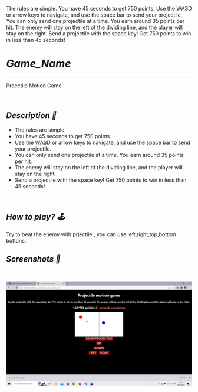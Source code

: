 The rules are simple.
You have 45 seconds to get 750 points. 
Use the WASD or arrow keys to navigate, and use the space bar to send your projectile. 
You can only send one projectile at a time. You earn around 35 points per hit. 
The enemy will stay on the left of the dividing line, and the player will stay on the right.
Send a projectile with the space key! Get 750 points to win in less than 45 seconds! 
# _Game_Name_

---
Proectile Motion Game

<br>

## _Description 📃_

- The rules are simple.
- You have 45 seconds to get 750 points. 
- Use the WASD or arrow keys to navigate, and use the space bar to send your projectile. 
- You can only send one projectile at a time. You earn around 35 points per hit. 
- The enemy will stay on the left of the dividing line, and the player will stay on the right.
- Send a projectile with the space key! Get 750 points to win in less than 45 seconds! 

<br>

## _How to play? 🕹️_
 
Try to beat the enemy with prjectile , you can use left,right,top,bottom buttons.
<br>

## _Screenshots 📸_

<br>

![image](../../assets/images/Projectile_Motion_Game.png)

<br>
